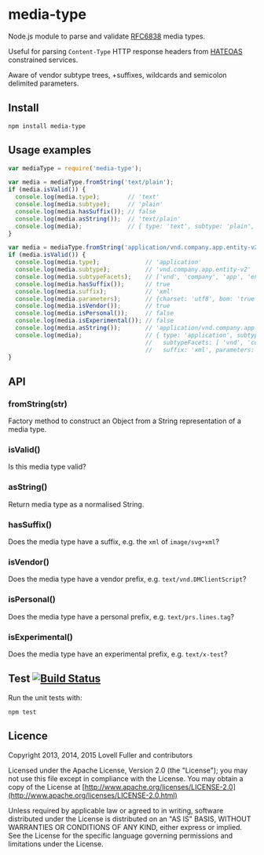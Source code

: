 # media-type

Node.js module to parse and validate
[RFC6838](http://tools.ietf.org/html/rfc6838) media types.

Useful for parsing `Content-Type` HTTP response headers
from [HATEOAS](http://en.wikipedia.org/wiki/HATEOAS) constrained services.

Aware of vendor subtype trees, +suffixes, wildcards and semicolon delimited parameters.

## Install

    npm install media-type

## Usage examples

```javascript
var mediaType = require('media-type');
```

```javascript
var media = mediaType.fromString('text/plain');
if (media.isValid()) {
  console.log(media.type);        // 'text'
  console.log(media.subtype);     // 'plain'
  console.log(media.hasSuffix()); // false
  console.log(media.asString());  // 'text/plain'
  console.log(media);             // { type: 'text', subtype: 'plain', subtypeFacets: [ 'plain' ] ... }
}
```

```javascript
var media = mediaType.fromString('application/vnd.company.app.entity-v2+xml; charset=utf8; BOM=true');
if (media.isValid()) {
  console.log(media.type);             // 'application'
  console.log(media.subtype);          // 'vnd.company.app.entity-v2'
  console.log(media.subtypeFacets);    // ['vnd', 'company', 'app', 'entity-v2']
  console.log(media.hasSuffix());      // true
  console.log(media.suffix);           // 'xml'
  console.log(media.parameters);       // {charset: 'utf8', bom: 'true'}
  console.log(media.isVendor());       // true
  console.log(media.isPersonal());     // false
  console.log(media.isExperimental()); // false
  console.log(media.asString());       // 'application/vnd.company.app.entity-v2+xml;bom=true;charset=utf8'
  console.log(media);                  // { type: 'application', subtype: 'vnd.company.app.entity-v2',
                                       //   subtypeFacets: [ 'vnd', 'company', 'app', 'entity-v2' ],
                                       //   suffix: 'xml', parameters: { charset: 'utf8', bom: 'true' } }
}
```

## API

### fromString(str)

Factory method to construct an Object from a String representation of a media type.

### isValid()

Is this media type valid?

### asString()

Return media type as a normalised String.

### hasSuffix()

Does the media type have a suffix, e.g. the `xml` of `image/svg+xml`?

### isVendor()

Does the media type have a vendor prefix, e.g. `text/vnd.DMClientScript`?

### isPersonal()

Does the media type have a personal prefix, e.g. `text/prs.lines.tag`?

### isExperimental()

Does the media type have an experimental prefix, e.g. `text/x-test`?

## Test [![Build Status](https://travis-ci.org/lovell/media-type.png?branch=master)](https://travis-ci.org/lovell/media-type)

Run the unit tests with:

    npm test

## Licence

Copyright 2013, 2014, 2015 Lovell Fuller and contributors

Licensed under the Apache License, Version 2.0 (the "License");
you may not use this file except in compliance with the License.
You may obtain a copy of the License at [http://www.apache.org/licenses/LICENSE-2.0](http://www.apache.org/licenses/LICENSE-2.0.html)

Unless required by applicable law or agreed to in writing, software
distributed under the License is distributed on an "AS IS" BASIS,
WITHOUT WARRANTIES OR CONDITIONS OF ANY KIND, either express or implied.
See the License for the specific language governing permissions and
limitations under the License.
